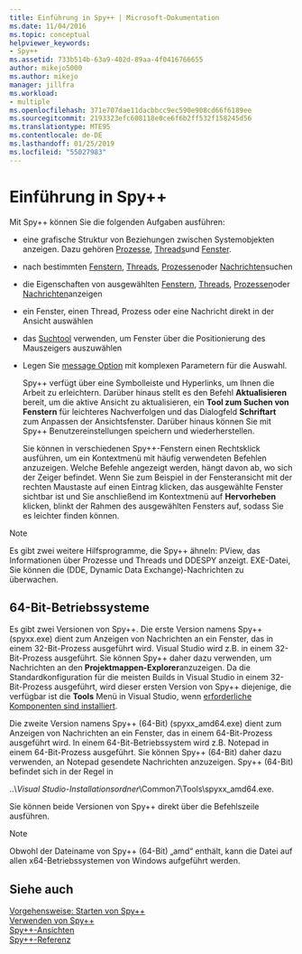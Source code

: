 ```yaml
---
title: Einführung in Spy++ | Microsoft-Dokumentation
ms.date: 11/04/2016
ms.topic: conceptual
helpviewer_keywords:
- Spy++
ms.assetid: 733b514b-63a9-402d-89aa-4f0416766655
author: mikejo5000
ms.author: mikejo
manager: jillfra
ms.workload:
- multiple
ms.openlocfilehash: 371e707dae11dacbbcc9ec590e908cd66f6189ee
ms.sourcegitcommit: 2193323efc608118e0ce6f6b2ff532f158245d56
ms.translationtype: MTE95
ms.contentlocale: de-DE
ms.lasthandoff: 01/25/2019
ms.locfileid: "55027983"
---
```

# <a name="introducing-spy"></a>Einführung in Spy++
Mit Spy++ können Sie die folgenden Aufgaben ausführen:  
  
- eine grafische Struktur von Beziehungen zwischen Systemobjekten anzeigen. Dazu gehören [Prozesse](../debugger/processes-view.md), [Threads](../debugger/threads-view.md)und [Fenster](../debugger/windows-view.md).  
  
- nach bestimmten [Fenstern](../debugger/how-to-search-for-a-window-in-windows-view.md), [Threads](../debugger/how-to-search-for-a-thread-in-threads-view.md), [Prozessen](../debugger/how-to-search-for-a-process-in-processes-view.md)oder [Nachrichten](../debugger/how-to-search-for-a-message-in-messages-view.md)suchen  
  
- die Eigenschaften von ausgewählten [Fenstern](../debugger/how-to-display-window-properties.md), [Threads](../debugger/how-to-display-thread-properties.md), [Prozessen](../debugger/how-to-display-process-properties.md)oder [Nachrichten](../debugger/how-to-display-message-properties.md)anzeigen  
  
- ein Fenster, einen Thread, Prozess oder eine Nachricht direkt in der Ansicht auswählen  
  
- das [Suchtool](../debugger/how-to-use-the-finder-tool.md) verwenden, um Fenster über die Positionierung des Mauszeigers auszuwählen  
  
- Legen Sie [message Option](../debugger/how-to-open-messages-view-from-find-window.md) mit komplexen Parametern für die Auswahl.  
  
  Spy++ verfügt über eine Symbolleiste und Hyperlinks, um Ihnen die Arbeit zu erleichtern. Darüber hinaus stellt es den Befehl **Aktualisieren** bereit, um die aktive Ansicht zu aktualisieren, ein **Tool zum Suchen von Fenstern** für leichteres Nachverfolgen und das Dialogfeld **Schriftart** zum Anpassen der Ansichtsfenster. Darüber hinaus können Sie mit Spy++ Benutzereinstellungen speichern und wiederherstellen.  
  
  Sie können in verschiedenen Spy++-Fenstern einen Rechtsklick ausführen, um ein Kontextmenü mit häufig verwendeten Befehlen anzuzeigen. Welche Befehle angezeigt werden, hängt davon ab, wo sich der Zeiger befindet. Wenn Sie zum Beispiel in der Fensteransicht mit der rechten Maustaste auf einen Eintrag klicken, das ausgewählte Fenster sichtbar ist und Sie anschließend im Kontextmenü auf **Hervorheben** klicken, blinkt der Rahmen des ausgewählten Fensters auf, sodass Sie es leichter finden können.  
  
> [!NOTE]
>  Es gibt zwei weitere Hilfsprogramme, die Spy++ ähneln: PView, das Informationen über Prozesse und Threads und DDESPY anzeigt. EXE-Datei, Sie können die (DDE, Dynamic Data Exchange)-Nachrichten zu überwachen.  
  
## <a name="64-bit-operating-systems"></a>64-Bit-Betriebssysteme  
 Es gibt zwei Versionen von Spy++. Die erste Version namens Spy++ (spyxx.exe) dient zum Anzeigen von Nachrichten an ein Fenster, das in einem 32-Bit-Prozess ausgeführt wird. Visual Studio wird z.B. in einem 32-Bit-Prozess ausgeführt. Sie können Spy++ daher dazu verwenden, um Nachrichten an den **Projektmappen-Explorer**anzuzeigen. Da die Standardkonfiguration für die meisten Builds in Visual Studio in einem 32-Bit-Prozess ausgeführt, wird dieser ersten Version von Spy++ diejenige, die verfügbar ist die **Tools** Menü in Visual Studio, wenn [erforderliche Komponenten sind installiert](../debugger/how-to-start-spy-increment.md). 
  
 Die zweite Version namens Spy++ (64-Bit) (spyxx_amd64.exe) dient zum Anzeigen von Nachrichten an ein Fenster, das in einem 64-Bit-Prozess ausgeführt wird. In einem 64-Bit-Betriebssystem wird z.B. Notepad in einem 64-Bit-Prozess ausgeführt. Sie können Spy++ (64-Bit) daher dazu verwenden, an Notepad gesendete Nachrichten anzuzeigen. Spy++ (64-Bit) befindet sich in der Regel in  
  
 ..\\*Visual Studio-Installationsordner*\Common7\Tools\spyxx_amd64.exe.  
  
 Sie können beide Versionen von Spy++ direkt über die Befehlszeile ausführen.  
  
> [!NOTE]
>  Obwohl der Dateiname von Spy++ (64-Bit) „amd“ enthält, kann die Datei auf allen x64-Betriebssystemen von Windows aufgeführt werden.  
  
## <a name="see-also"></a>Siehe auch 
 [Vorgehensweise: Starten von Spy++](../debugger/how-to-start-spy-increment.md)   
 [Verwenden von Spy++](../debugger/using-spy-increment.md)   
 [Spy++-Ansichten](../debugger/spy-increment-views.md)   
 [Spy++-Referenz](../debugger/spy-increment-reference.md)